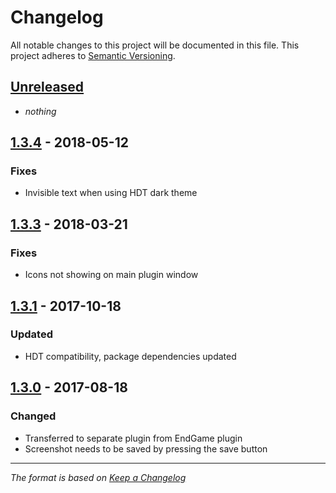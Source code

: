# Changelog
All notable changes to this project will be documented in this file. This project adheres to [Semantic Versioning](http://semver.org/spec/v2.0.0.html).

## [Unreleased]
- *nothing*

## [1.3.4] - 2018-05-12
### Fixes
- Invisible text when using HDT dark theme

## [1.3.3] - 2018-03-21
### Fixes
- Icons not showing on main plugin window

## [1.3.1] - 2017-10-18
### Updated
- HDT compatibility, package dependencies updated

## [1.3.0] - 2017-08-18
### Changed
- Transferred to separate plugin from EndGame plugin
- Screenshot needs to be saved by pressing the save button

[Unreleased]: https://github.com/andburn/hdt-plugin-victoryshot/compare/1.3.4...HEAD
[1.3.4]: https://github.com/andburn/hdt-plugin-victoryshot/compare/1.3.3...1.3.4
[1.3.3]: https://github.com/andburn/hdt-plugin-victoryshot/compare/v1.3.1...1.3.3
[1.3.1]: https://github.com/andburn/hdt-plugin-victoryshot/compare/v1.3.0...v1.3.1
[1.3.0]: https://github.com/andburn/hdt-plugin-victoryshot/compare/v1.0.0...v1.3.0

---

*The format is based on [Keep a Changelog](http://keepachangelog.com/en/1.0.0/)*